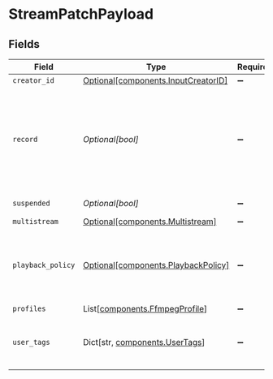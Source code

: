 # StreamPatchPayload


## Fields

| Field                                                                                                                 | Type                                                                                                                  | Required                                                                                                              | Description                                                                                                           | Example                                                                                                               |
| --------------------------------------------------------------------------------------------------------------------- | --------------------------------------------------------------------------------------------------------------------- | --------------------------------------------------------------------------------------------------------------------- | --------------------------------------------------------------------------------------------------------------------- | --------------------------------------------------------------------------------------------------------------------- |
| `creator_id`                                                                                                          | [Optional[components.InputCreatorID]](../../models/components/inputcreatorid.md)                                      | :heavy_minus_sign:                                                                                                    | N/A                                                                                                                   |                                                                                                                       |
| `record`                                                                                                              | *Optional[bool]*                                                                                                      | :heavy_minus_sign:                                                                                                    | Should this stream be recorded? Uses default settings. For more<br/>customization, create and configure an object store.<br/> | false                                                                                                                 |
| `suspended`                                                                                                           | *Optional[bool]*                                                                                                      | :heavy_minus_sign:                                                                                                    | If currently suspended                                                                                                |                                                                                                                       |
| `multistream`                                                                                                         | [Optional[components.Multistream]](../../models/components/multistream.md)                                            | :heavy_minus_sign:                                                                                                    | N/A                                                                                                                   |                                                                                                                       |
| `playback_policy`                                                                                                     | [Optional[components.PlaybackPolicy]](../../models/components/playbackpolicy.md)                                      | :heavy_minus_sign:                                                                                                    | Whether the playback policy for a asset or stream is public or signed                                                 |                                                                                                                       |
| `profiles`                                                                                                            | List[[components.FfmpegProfile](../../models/components/ffmpegprofile.md)]                                            | :heavy_minus_sign:                                                                                                    | N/A                                                                                                                   |                                                                                                                       |
| `user_tags`                                                                                                           | Dict[str, [components.UserTags](../../models/components/usertags.md)]                                                 | :heavy_minus_sign:                                                                                                    | User input tags associated with the stream                                                                            |                                                                                                                       |